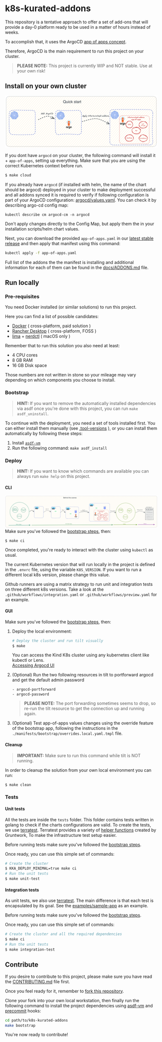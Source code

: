 # k8s-kurated-addons

This repository is a tentative approach to offer a set of add-ons that will provide a day-0 platform ready to be used in a matter of hours instead of weeks.

To accomplish that, it uses the ArgoCD [app of apps concept](https://argo-cd.readthedocs.io/en/stable/operator-manual/cluster-bootstrapping/#app-of-apps-pattern).

Therefore, ArgoCD is the main requirement to run this project on your cluster.

> **PLEASE NOTE:** This project is currently WIP and NOT stable. Use at your own risk!

## Install on your own cluster

![Quick Start](docs/img/quick-start/k8s-addons-quick-start.png)

If you dont have `argocd` on your cluster, the following command will install it + `app-of-apps`, setting up everything. Make sure that you are using the correct Kubernetes context before run.

```bash
$ make cloud
```

If you already have `argocd` (if installed with helm, the name of the chart should be argocd) deployed in your cluster to make deployment successful and all addons synced it is required to verify if following configuration is part of your ArgoCD configuration: [argocd/values.yaml](https://github.com/nearform/k8s-kurated-addons/blob/main/addons/argocd/values.yaml#L23).
You can check it by describing argo-cd config map:

```
kubectl describe cm argocd-cm -n argocd
```

Don't apply changes directly to the Config Map, but apply them the in your installation scripts/helm chart values.

Next, you can download the provided `app-of-apps.yaml` in our [latest stable release](https://github.com/nearform/k8s-kurated-addons/releases/latest) and then apply that manifest using this command:

```bash
kubectl apply -f app-of-apps.yaml
```

Full list of the addons the the manifest is installing and additional information for each of them can be found in the [docs/ADDONS.md](docs/ADDONS.md) file.

## Run locally

### Pre-requisites

You need Docker installed (or similar solutions) to run this project.

Here you can find a list of possible candidates:

- [Docker](https://docs.docker.com/engine/install/) ( cross-platform, paid solution )
- [Rancher Desktop](https://rancherdesktop.io/) ( cross-platform, FOSS )
- [lima](https://github.com/lima-vm/lima) + [nerdctl](https://github.com/containerd/nerdctl) ( macOS only )

Remember that to run this solution you also need at least:

- 4 CPU cores
- 8 GB RAM
- 16 GB Disk space

Those numbers are not written in stone so your mileage may vary depending on which components you choose to install.

### Bootstrap

> **HINT:** If you want to remove the automatically installed dependencies via asdf once you're done with this project, you can run `make asdf_uninstall`.

To continue with the deployment, you need a set of tools installed first. You can either install them manually (see [.tool-versions](.tool-versions) ), or you can install them automatically by following these steps:

1. Install [`asdf-vm`](https://asdf-vm.com/)
2. Run the following command: `make asdf_install`

### Deploy

> **HINT:** If you want to know which commands are available you can always run `make help` on this project.

#### CLI

![Inner workings of make](docs/img/inner-workings/k8s-addons-internals.png)
Make sure you've followed the [bootstrap steps](#bootstrap), then:

```bash
$ make ci
```

Once completed, you're ready to interact with the cluster using `kubectl` as usual.

The current Kubernetes version that will run locally in the project is defined in the `.envrc` file, using the variable `K8S_VERSION`. If you want to run a different local k8s version, please change this value.

Github runners are using a matrix strategy to run unit and integration tests on three different k8s versions.
Take a look at the `.github/workflows/integration.yaml` or `.github/workflows/preview.yaml` for an example.

#### GUI

Make sure you've followed the [bootstrap steps](#bootstrap), then:

1. Deploy the local environment:

   ```bash
   # Deploy the cluster and run tilt visually
   $ make
   ```

   You can access the Kind K8s cluster using any kubernetes client like kubectl or Lens.<br>
   [Accessing Argocd UI](https://argo-cd.readthedocs.io/en/stable/getting_started/#3-access-the-argo-cd-api-server)

2. (Optional) Run the two following resources in tilt to portforward argocd and get the default admin password

   ```
   - argocd-portforward
   - argocd-password
   ```

   > **PLEASE NOTE:** The port forwarding sometimes seems to drop, so re-run the tilt resource to get the connection up and running again.

3. (Optional) Test app-of-apps values changes using the override feature of the bootstrap app, following the instructions in the `./manifests/bootstrap/overrides.local.yaml.tmpl` file.

#### Cleanup

> **IMPORTANT:** Make sure to run this command while tilt is NOT running.

In order to cleanup the solution from your own local environment you can run:

```bash
$ make clean
```

### Tests

#### Unit tests

All the tests are inside the `tests` folder. This folder contains tests written in golang to check if the charts
configurations are valid. To create the tests, we use [terratest](https://terratest.gruntwork.io/).
Terratest provides a variety of [helper functions](https://github.com/gruntwork-io/terratest) created by Gruntwork,
To make the infrastructure test setup easier.

Before running tests make sure you've followed the [bootstrap steps](#bootstrap).

Once ready, you can use this simple set of commands:

```bash
# Create the cluster
$ KKA_DEPLOY_MINIMAL=true make ci
# Run the unit tests
$ make unit-test
```

#### Integration tests

As unit tests, we also use [terratest](https://terratest.gruntwork.io/). The main difference is that each test is encapsulated by its goal.
See the [examples/sample-app](examples/sample-app) as an example.

Before running tests make sure you've followed the [bootstrap steps](#bootstrap).

Once ready, you can use this simple set of commands:

```bash
# Create the cluster and all the required dependencies
$ make ci
# Run the unit tests
$ make integration-test
```

## Contribute

If you desire to contribute to this project, please make sure you have read the [CONTRIBUTING.md](CONTRIBUTING.md) file first.

Once you feel ready for it, remember to [fork this repository](https://github.com/nearform/k8s-kurated-addons/fork).

Clone your fork into your own local workstation, then finally run the following command to install the project dependencies using [asdf-vm](https://asdf-vm.com/) and [precommit](https://pre-commit.com/) hooks:

```bash
cd path/to/k8s-kurated-addons
make bootstrap
```

You're now ready to contribute!
